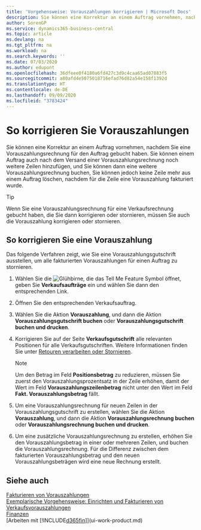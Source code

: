 ```yaml
---
title: 'Vorgehensweise: Vorauszahlungen korrigieren | Microsoft Docs'
description: Sie können eine Korrektur an einem Auftrag vornehmen, nachdem Sie eine Vorauszahlungsrechnung für den Auftrag gebucht haben. Sie können einem Auftrag auch nach dem Versand einer Vorauszahlungsrechnung noch weitere Zeilen hinzufügen, und Sie können dann eine weitere Vorauszahlungsrechnung buchen, Sie können jedoch keine Zeile mehr aus einem Auftrag löschen, nachdem für die Zeile eine Vorauszahlung fakturiert wurde.
author: SorenGP
ms.service: dynamics365-business-central
ms.topic: article
ms.devlang: na
ms.tgt_pltfrm: na
ms.workload: na
ms.search.keywords: ''
ms.date: 07/03/2020
ms.author: edupont
ms.openlocfilehash: 36dfeee0f4180a6fd427c3d9c4caa65ad07883f5
ms.sourcegitcommit: a80afd4e5075018716efad76d82a54e158f1392d
ms.translationtype: HT
ms.contentlocale: de-DE
ms.lasthandoff: 09/09/2020
ms.locfileid: "3783424"
---
```

# <a name="correct-prepayments"></a>So korrigieren Sie Vorauszahlungen

Sie können eine Korrektur an einem Auftrag vornehmen, nachdem Sie eine Vorauszahlungsrechnung für den Auftrag gebucht haben. Sie können einem Auftrag auch nach dem Versand einer Vorauszahlungsrechnung noch weitere Zeilen hinzufügen, und Sie können dann eine weitere Vorauszahlungsrechnung buchen, Sie können jedoch keine Zeile mehr aus einem Auftrag löschen, nachdem für die Zeile eine Vorauszahlung fakturiert wurde.  

> [!TIP]
> Wenn Sie eine Vorauszahlungsrechnung für eine Verkaufsrechnung gebucht haben, die Sie dann korrigieren oder stornieren, müssen Sie auch die Vorauszahlung korrigieren oder stornieren.

## <a name="to-correct-a-prepayment"></a>So korrigieren Sie eine Vorauszahlung

Das folgende Verfahren zeigt, wie Sie eine Vorauszahlungsgutschrift ausstellen, um alle fakturierten Vorauszahlungen für einen Auftrag zu stornieren.  

1. Wählen Sie die ![Glühbirne, die das Tell Me Feature](media/ui-search/search_small.png "Was möchten Sie tun?") Symbol öffnet, geben Sie **Verkaufsaufträge** ein und wählen Sie dann den entsprechenden Link.  
2. Öffnen Sie den entsprechenden Verkaufsauftrag.
3. Wählen Sie die Aktion **Vorauszahlung**, und dann die Aktion **Vorauszahlungsgutschrift buchen** oder **Vorauszahlungsgutschrift buchen und drucken**.  
4. Korrigieren Sie auf der Seite **Verkaufsgutschrift** alle relevanten Positionen für alle Verkaufsgutschriften. Weitere Informationen finden Sie unter [Retouren verarbeiten oder Stornieren](sales-how-process-sales-returns-cancellations.md).  

    > [!NOTE]  
    > Um den Betrag im Feld **Positionsbetrag** zu reduzieren, müssen Sie zuerst den Vorauszahlungsprozentsatz in der Zeile erhöhen, damit der Wert im Feld **Vorauszahlungszeilenbetrag** nicht unter den Wert im Feld **Fakt. Vorauszahlungsbetrag** fällt.

5. Um eine Vorauszahlungsrechnung für neuen Zeilen in der Vorauszahlungsgutschrift zu erstellen, wählen Sie die Aktion **Vorauszahlung**, und dann die Aktion **Vorauszahlungsrechnung buchen** oder **Vorauszahlungsrechnung buchen und drucken**.  
6. Um eine zusätzliche Vorauszahlungsrechnung zu erstellen, erhöhen Sie den Vorauszahlungsbetrag in einer oder mehreren Zeilen, und buchen die Vorauszahlungsrechnung. Für die Differenz zwischen dem fakturierten Vorauszahlungsbetrag und den neuen Vorauszahlungsbeträgen wird eine neue Rechnung erstellt.  

## <a name="see-also"></a>Siehe auch

[Fakturieren von Vorauszahlungen](finance-invoice-prepayments.md)  
[Exemplarische Vorgehensweise: Einrichten und Fakturieren von Verkaufsvorauszahlungen](walkthrough-setting-up-and-invoicing-sales-prepayments.md)  
[Finanzen](finance.md)  
[Arbeiten mit [!INCLUDE[d365fin](includes/d365fin_md.md)]](ui-work-product.md)  
